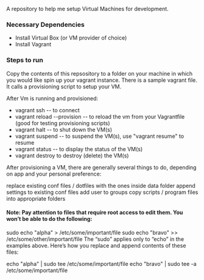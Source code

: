 A repository to help me setup Virtual Machines for development. 

### Necessary Dependencies

- Install Virtual Box (or VM provider of choice)
- Install Vagrant

### Steps to run

Copy the contents of this repsository to a folder on your machine in which you would like spin up your vagrant instance. There is a sample vagrant file. It calls a provisioning script to setup your VM.  

After Vm is running and provisioned:

- vagrant ssh -- to connect
- vagrant reload --provision -- to reload the vm from your Vagrantfile (good for testing provisioning scripts)
- vagrant halt -- to shut down the VM(s)
- vagrant suspend -- to suspend the VM(s), use "vagrant resume" to resume
- vagrant status -- to display the status of the VM(s)
- vagrant destroy to destroy (delete) the VM(s)

After provisioning a VM, there are generally several things to do, depending on app and your personal preference:

replace existing conf files / dotfiles with the ones inside data folder
append settings to existing conf files
add user to groups
copy scripts / program files into appropriate folders

#### Note: Pay attention to files that require root access to edit them. You won’t be able to do the following:

sudo echo "alpha" > /etc/some/important/file
sudo echo "bravo" >> /etc/some/other/important/file
The “sudo” applies only to “echo” in the examples above. Here’s how you replace and append contents of these files:

echo "alpha" | sudo tee /etc/some/important/file
echo "bravo" | sudo tee -a /etc/some/important/file
